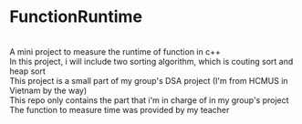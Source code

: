 # FunctionRuntime
<br />A mini project to measure the runtime of function in c++
<br /> In this project, i will include two sorting algorithm, which is couting sort and heap sort
<br /> This project is a small part of my group's DSA project (I'm from HCMUS in Vietnam by the way)
<br /> This repo only contains the part that i'm in charge of in my group's project
<br /> The function to measure time was provided by my teacher

